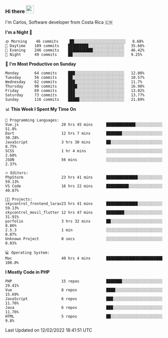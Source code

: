 ### Hi there <img src="https://media.giphy.com/media/hvRJCLFzcasrR4ia7z/giphy.gif" width="25px">

I'm Carlos, Software developer from Costa Rica 🇨🇷

<!--START_SECTION:waka-->
**I'm a Night 🦉** 

```text
🌞 Morning    46 commits     ██░░░░░░░░░░░░░░░░░░░░░░░   8.68% 
🌆 Daytime    189 commits    █████████░░░░░░░░░░░░░░░░   35.66% 
🌃 Evening    246 commits    ███████████░░░░░░░░░░░░░░   46.42% 
🌙 Night      49 commits     ██░░░░░░░░░░░░░░░░░░░░░░░   9.25%

```
📅 **I'm Most Productive on Sunday** 

```text
Monday       64 commits     ███░░░░░░░░░░░░░░░░░░░░░░   12.08% 
Tuesday      56 commits     ██░░░░░░░░░░░░░░░░░░░░░░░   10.57% 
Wednesday    62 commits     ███░░░░░░░░░░░░░░░░░░░░░░   11.7% 
Thursday     90 commits     ████░░░░░░░░░░░░░░░░░░░░░   16.98% 
Friday       69 commits     ███░░░░░░░░░░░░░░░░░░░░░░   13.02% 
Saturday     73 commits     ███░░░░░░░░░░░░░░░░░░░░░░   13.77% 
Sunday       116 commits    █████░░░░░░░░░░░░░░░░░░░░   21.89%

```


📊 **This Week I Spent My Time On** 

```text
💬 Programming Languages: 
Vue.js                   20 hrs 45 mins      █████████████░░░░░░░░░░░░   51.8% 
Dart                     12 hrs 7 mins       ███████░░░░░░░░░░░░░░░░░░   30.28% 
JavaScript               3 hrs 30 mins       ██░░░░░░░░░░░░░░░░░░░░░░░   8.75% 
SCSS                     1 hr 4 mins         ░░░░░░░░░░░░░░░░░░░░░░░░░   2.68% 
JSON                     56 mins             ░░░░░░░░░░░░░░░░░░░░░░░░░   2.37%

🔥 Editors: 
PhpStorm                 23 hrs 41 mins      ██████████████░░░░░░░░░░░   59.13% 
VS Code                  16 hrs 22 mins      ██████████░░░░░░░░░░░░░░░   40.87%

🐱‍💻 Projects: 
skycontrol_frontend_larav23 hrs 41 mins      ██████████████░░░░░░░░░░░   59.13% 
skycontrol_movil_flutter 12 hrs 47 mins      ████████░░░░░░░░░░░░░░░░░   31.91% 
porfolio                 3 hrs 32 mins       ██░░░░░░░░░░░░░░░░░░░░░░░   8.86% 
2.5.3                    1 min               ░░░░░░░░░░░░░░░░░░░░░░░░░   0.07% 
Unknown Project          0 secs              ░░░░░░░░░░░░░░░░░░░░░░░░░   0.03%

💻 Operating System: 
Mac                      40 hrs 4 mins       █████████████████████████   100.0%

```

**I Mostly Code in PHP** 

```text
PHP                      15 repos            ███████░░░░░░░░░░░░░░░░░░   29.41% 
Vue                      8 repos             ████░░░░░░░░░░░░░░░░░░░░░   15.69% 
JavaScript               6 repos             ███░░░░░░░░░░░░░░░░░░░░░░   11.76% 
Java                     6 repos             ███░░░░░░░░░░░░░░░░░░░░░░   11.76% 
HTML                     5 repos             ██░░░░░░░░░░░░░░░░░░░░░░░   9.8%

```



 Last Updated on 12/02/2022 18:41:51 UTC
<!--END_SECTION:waka-->
